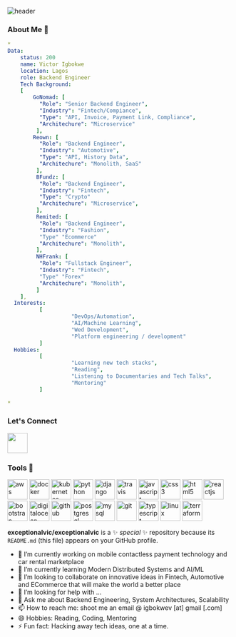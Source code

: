 ![header](https://capsule-render.vercel.app/api?type=wave&color=auto&height=300&section=header&text=Hello%20Everyone👋&fontSize=90)
### About Me 👋
```yaml
*
Data:
    status: 200
    name: Victor Igbokwe
    location: Lagos
    role: Backend Engineer
    Tech Background:
    [
        GoNomad: [
          "Role": "Senior Backend Engineer",
          "Industry": "Fintech/Compiance",
          "Type": "API, Invoice, Payment Link, Compliance",
          "Architechure": "Microservice"
         ],
        Reown: [
          "Role": "Backend Engineer",
          "Industry": "Automotive",
          "Type": "API, History Data",
          "Architechure": "Monolith, SaaS"
         ],
         BFundz: [
          "Role": "Backend Engineer",
          "Industry": "Fintech",
          "Type": "Crypto"
          "Architechure": "Microservice",
         ],
         Remited: [
          "Role": "Backend Engineer",
          "Industry": "Fashion",
          "Type" "Ecommerce"
          "Architechure": "Monolith",
         ],
         NHFrank: [
          "Role": "Fullstack Engineer",
          "Industry": "Fintech",
          "Type" "Forex"
          "Architechure": "Monolith",
         ]
    ],
  Interests: 
          [
                    "DevOps/Automation",
                    "AI/Machine Learning",
                    "Wed Development",
                    "Platform engineering / development"
          ]
  Hobbies:
          [
                    "Learning new tech stacks",
                    "Reading",
                    "Listening to Documentaries and Tech Talks",
                    "Mentoring"
          ]
    
*
```
### Let's Connect
<a href="https://www.linkedin.com/in/victor-igbokwe-39bb5973/"><img src="https://user-images.githubusercontent.com/17482989/224701420-e1ad97db-c7c3-4858-9c4f-b23f9ce7b6a6.png" width="45" height="45"></a>
### Tools 🚀
<p align="left">
<img src="https://cdn.jsdelivr.net/gh/devicons/devicon/icons/amazonwebservices/amazonwebservices-original-wordmark.svg" alt="aws" width="45" height="45"/>
<img src="https://cdn.jsdelivr.net/gh/devicons/devicon/icons/docker/docker-original-wordmark.svg" alt="docker" width="45" height="45"/>
<img src="https://cdn.jsdelivr.net/gh/devicons/devicon/icons/kubernetes/kubernetes-plain-wordmark.svg" alt="kubernetes" width="45" height="45"/>
<img src="https://cdn.jsdelivr.net/gh/devicons/devicon/icons/python/python-original-wordmark.svg" alt="python" width="45" height="45"/>
<img src="https://cdn.jsdelivr.net/gh/devicons/devicon/icons/django/django-plain-wordmark.svg" alt="django" width="45" height="45"/>
<img src="https://cdn.jsdelivr.net/gh/devicons/devicon/icons/travis/travis-plain-wordmark.svg" alt="travis" width="45" height="45"/>
<img src="https://cdn.jsdelivr.net/gh/devicons/devicon/icons/javascript/javascript-original.svg" alt="javascript" width="45" height="45"/>
<img src="https://cdn.jsdelivr.net/gh/devicons/devicon/icons/css3/css3-original.svg" alt="css3" width="45" height="45"/>
<img src="https://cdn.jsdelivr.net/gh/devicons/devicon/icons/html5/html5-original-wordmark.svg" alt="html5" width="45" height="45"/>
<img src="https://cdn.jsdelivr.net/gh/devicons/devicon/icons/react/react-original-wordmark.svg" alt="reactjs" width="45" height="45"/>
<img src="https://cdn.jsdelivr.net/gh/devicons/devicon/icons/bootstrap/bootstrap-plain-wordmark.svg" alt="bootstrap" width="45" height="45"/>
<img src="https://cdn.jsdelivr.net/gh/devicons/devicon/icons/digitalocean/digitalocean-original-wordmark.svg" alt="digitalocean" width="45" height="45"/>
<img src="https://cdn.jsdelivr.net/gh/devicons/devicon/icons/github/github-original-wordmark.svg" alt="github" width="45" height="45"/>
<img src="https://cdn.jsdelivr.net/gh/devicons/devicon/icons/postgresql/postgresql-original-wordmark.svg" alt="postgresql" width="45" height="45"/>
<img src="https://cdn.jsdelivr.net/gh/devicons/devicon/icons/mysql/mysql-original-wordmark.svg" alt="mysql" width="45" height="45"/>
<img src="https://cdn.jsdelivr.net/gh/devicons/devicon/icons/git/git-original-wordmark.svg" alt="git" width="45" height="45"/>
<img src="https://cdn.jsdelivr.net/gh/devicons/devicon/icons/typescript/typescript-plain.svg" alt="typescript" width="45" height="45"/>
<img src="https://cdn.jsdelivr.net/gh/devicons/devicon/icons/linux/linux-original.svg" alt="linux" width="45" height="45"/>
<img src="https://cdn.jsdelivr.net/gh/devicons/devicon/icons/terraform/terraform-original.svg" alt="terraform" width="45" height="45"/>

</p>

<!-- [![Exceptionalvic's GitHub stats](https://github-readme-stats.vercel.app/api?username=exceptionalvic&count_private=true&show_icons=true&theme=radical&hide=stars,contribs)](https://github.com/exceptionalvic/github-readme-stats)
[![Top Langs](https://github-readme-stats.vercel.app/api/top-langs/?username=exceptionalvic&layout=compact&hide_progress=true)](https://github.com/exceptionalvic/github-readme-stats)
-->    

**exceptionalvic/exceptionalvic** is a ✨ _special_ ✨ repository because its `README.md` (this file) appears on your GitHub profile.

- 🔭 I’m currently working on mobile contactless payment technology and car rental marketplace
- 🌱 I’m currently learning Modern Distributed Systems and AI/ML
- 👯 I’m looking to collaborate on innovative ideas in Fintech, Automotive and ECommerce that will make the world a better place
- 🤔 I’m looking for help with ...
- 💬 Ask me about Backend Engineering, System Architectures, Scalability
- 📫 How to reach me: shoot me an email @ igbokwev [at] gmail [.com]
- 😄 Hobbies: Reading, Coding, Mentoring
- ⚡ Fun fact: Hacking away tech ideas, one at a time.

